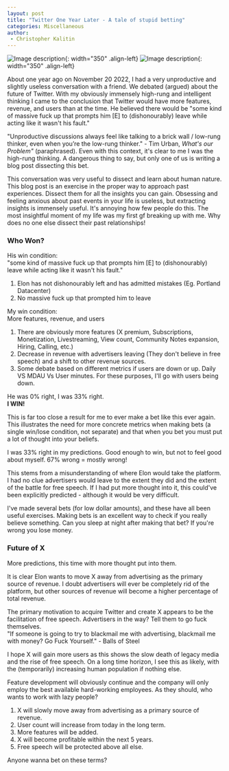 ```yaml
---
layout: post
title: "Twitter One Year Later - A tale of stupid betting"
categories: Miscellaneous
author:
 - Christopher Kalitin
---
```


![Image description]({{site.url}}/assets/images/2023-12-17/Chris-bet.png){: width="350" .align-left}
![Image description]({{site.url}}/assets/images/2023-12-17/His-bet.png){: width="350" .align-left}

About one year ago on November 20 2022, I had a very unproductive and slightly useless conversation with a friend.  We debated (argued) about the future of Twitter. With my obviously immensely high-rung and intelligent thinking I came to the conclusion that Twitter would have more features, revenue, and users than at the time. He believed there would be "some kind of massive fuck up that prompts him \[E\] to (dishonourably) leave while acting like it wasn't his fault."

"Unproductive discussions always feel like talking to a brick wall / low-rung thinker, even when you’re the low-rung thinker." - Tim Urban, <i>What's our Problem"</i> (paraphrased). Even with this context, it's clear to me I was the high-rung thinking. A dangerous thing to say, but only one of us is writing a blog post dissecting this bet.

This conversation was very useful to dissect and learn about human nature. This blog post is an exercise in the proper way to approach past experiences. Dissect them for all the insights you can gain. Obsessing and feeling anxious about past events in your life is useless, but extracting insights is immensely useful. It's annoying how few people do this. The most insightful moment of my life was my first gf breaking up with me. Why does no one else dissect their past relationships!

### Who Won?

His win condition:  
"some kind of massive fuck up that prompts him \[E\] to (dishonourably) leave while acting like it wasn't his fault."  
1. Elon has not dishonourably left and has admitted mistakes (Eg. Portland Datacenter)
2. No massive fuck up that prompted him to leave

My win condition:  
More features, revenue, and users  
1. There are obviously more features (X premium, Subscriptions, Monetization, Livestreaming, View count, Community Notes expansion, Hiring, Calling, etc.)
2. Decrease in revenue with advertisers leaving (They don't believe in free speech) and a shift to other revenue sources.
3. Some debate based on different metrics if users are down or up. Daily VS MDAU Vs User minutes. For these purposes, I'll go with users being down.

He was 0% right, I was 33% right.  
<b>I WIN!</b>

This is far too close a result for me to ever make a bet like this ever again. This illustrates the need for more concrete metrics when making bets (a single win/lose condition, not separate) and that when you bet you must put a lot of thought into your beliefs.

I was 33% right in my predictions. Good enough to win, but not to feel good about myself. 67% wrong = mostly wrong!

This stems from a misunderstanding of where Elon would take the platform. I had no clue advertisers would leave to the extent they did and the extent of the battle for free speech. If I had put more thought into it, this could've been explicitly predicted - although it would be very difficult.

I've made several bets (for low dollar amounts), and these have all been useful exercises. Making bets is an excellent way to check if you really believe something. Can you sleep at night after making that bet? If you're wrong you lose money. 

### Future of X

More predictions, this time with more thought put into them.

It is clear Elon wants to move X away from advertising as the primary source of revenue. I doubt advertisers will ever be completely rid of the platform, but other sources of revenue will become a higher percentage of total revenue.

The primary motivation to acquire Twitter and create X appears to be the facilitation of free speech. Advertisers in the way? Tell them to go fuck themselves.  
"If someone is going to try to blackmail me with advertising, blackmail me with money? Go Fuck Yourself." - Balls of Steel

I hope X will gain more users as this shows the slow death of legacy media and the rise of free speech. On a long time horizon, I see this as likely, with the (temporarily) increasing human population if nothing else.

Feature development will obviously continue and the company will only employ the best available hard-working employees. As they should, who wants to work with lazy people?

1. X will slowly move away from advertising as a primary source of revenue.
2. User count will increase from today in the long term.
3. More features will be added.
4. X will become profitable within the next 5 years.
5. Free speech will be protected above all else.

Anyone wanna bet on these terms?